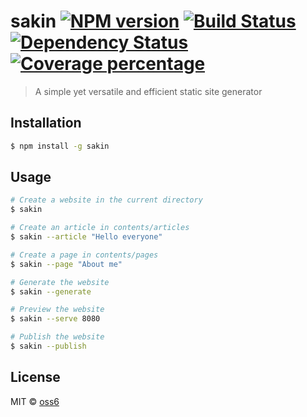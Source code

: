 # sakin [![NPM version][npm-image]][npm-url] [![Build Status][travis-image]][travis-url] [![Dependency Status][daviddm-image]][daviddm-url] [![Coverage percentage][coveralls-image]][coveralls-url]
> A simple yet versatile and efficient static site generator

## Installation

```sh
$ npm install -g sakin
```

## Usage

```sh
# Create a website in the current directory
$ sakin

# Create an article in contents/articles
$ sakin --article "Hello everyone"

# Create a page in contents/pages
$ sakin --page "About me"

# Generate the website
$ sakin --generate

# Preview the website
$ sakin --serve 8080

# Publish the website
$ sakin --publish
```
## License

MIT © [oss6](oss6.github.io)


[npm-image]: https://badge.fury.io/js/sakin.svg
[npm-url]: https://npmjs.org/package/sakin
[travis-image]: https://travis-ci.org/oss6/sakin.svg?branch=master
[travis-url]: https://travis-ci.org/oss6/sakin
[daviddm-image]: https://david-dm.org/oss6/sakin.svg?theme=shields.io
[daviddm-url]: https://david-dm.org/oss6/sakin
[coveralls-image]: https://coveralls.io/repos/oss6/sakin/badge.svg
[coveralls-url]: https://coveralls.io/r/oss6/sakin
